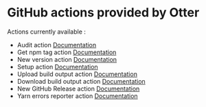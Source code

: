 # GitHub actions provided by Otter

Actions currently available :
* Audit action [Documentation](audit/readme.md)
* Get npm tag action [Documentation](get-npm-tag/readme.md)
* New version action [Documentation](new-version/readme.md)
* Setup action [Documentation](setup/readme.md)
* Upload build output action [Documentation](upload-build-output/readme.md)
* Download build output action [Documentation](download-build-output/readme.md)
* New GitHub Release action [Documentation](release/readme.md)
* Yarn errors reporter action [Documentation](yarn-errors-reporter/readme.md)
